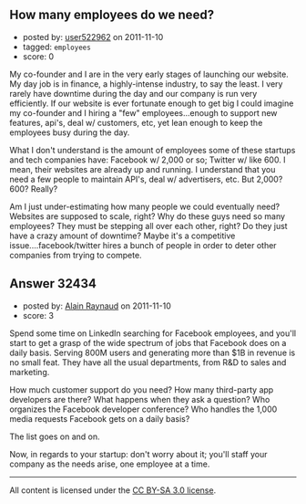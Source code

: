 ## How many employees do we need?

- posted by: [user522962](https://stackexchange.com/users/-1/14336-user522962) on 2011-11-10
- tagged: `employees`
- score: 0

My co-founder and I are in the very early stages of launching our website. My day job is in finance, a highly-intense industry, to say the least. I very rarely have downtime during the day and our company is run very efficiently. If our website is ever fortunate enough to get big I could imagine my co-founder and I hiring a "few" employees...enough to support new features, api's, deal w/ customers, etc, yet lean enough to keep the employees busy during the day.

What I don't understand is the amount of employees some of these startups and tech companies have: Facebook w/ 2,000 or so; Twitter w/ like 600. I mean, their websites are already up and running. I understand that you need a few people to maintain API's, deal w/ advertisers, etc. But 2,000? 600? Really?

Am I just under-estimating how many people we could eventually need? Websites are supposed to scale, right? Why do these guys need so many employees? They must be stepping all over each other, right? Do they just have a crazy amount of downtime? Maybe it's a competitive issue....facebook/twitter hires a bunch of people in order to deter other companies from trying to compete. 




## Answer 32434

- posted by: [Alain Raynaud](https://stackexchange.com/users/-1/502-alain-raynaud) on 2011-11-10
- score: 3

Spend some time on LinkedIn searching for Facebook employees, and you'll start to get a grasp of the wide spectrum of jobs that Facebook does on a daily basis. Serving 800M users and generating more than $1B in revenue is no small feat. They have all the usual departments, from R&D to sales and marketing.

How much customer support do you need? How many third-party app developers are there? What happens when they ask a question? Who organizes the Facebook developer conference? Who handles the 1,000 media requests Facebook gets on a daily basis?

The list goes on and on.

Now, in regards to your startup: don't worry about it; you'll staff your company as the needs arise, one employee at a time.



---

All content is licensed under the [CC BY-SA 3.0 license](https://creativecommons.org/licenses/by-sa/3.0/).

